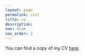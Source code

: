 ```yaml
---
layout: page
permalink: /cv/
title: cv
description: 
nav: true
nav_order: 2
---
```


You can find a copy of my CV [here](assets/pdf/Anthony_Gomez_Fonseca_CV_July_2025.pdf).
